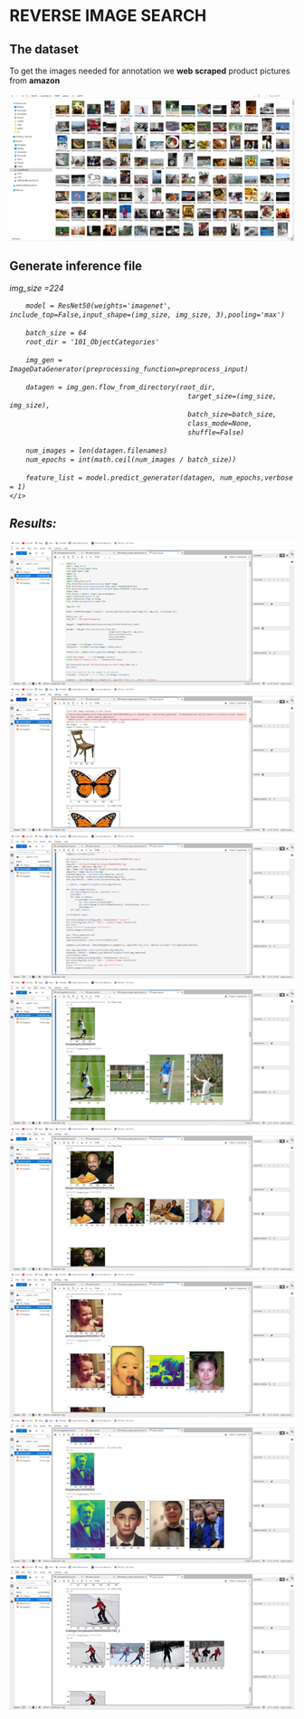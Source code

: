 <h1>REVERSE IMAGE SEARCH</h1>
<h2>The dataset</h2>
<p>To get the images needed for annotation we <b>web scraped</b> product pictures from <b>amazon</b></p>
<img src="https://github.com/vpNjit/Reverse_Visual_Search/blob/main/ris/ris1.png">

<h2>Generate inference file</h2>
<p>
	<i>
		img_size =224

		model = ResNet50(weights='imagenet', include_top=False,input_shape=(img_size, img_size, 3),pooling='max')

		batch_size = 64
		root_dir = '101_ObjectCategories'

		img_gen = ImageDataGenerator(preprocessing_function=preprocess_input)

		datagen = img_gen.flow_from_directory(root_dir,
												target_size=(img_size, img_size),
												batch_size=batch_size,
												class_mode=None,
												shuffle=False)

		num_images = len(datagen.filenames)
		num_epochs = int(math.ceil(num_images / batch_size))

		feature_list = model.predict_generator(datagen, num_epochs,verbose = 1)
	</i>
</p>

<h2>Results:</h2>
<p>
	<img src="https://github.com/vpNjit/Reverse_Visual_Search/blob/main/ris/ris2.png"><br>
	<img src="https://github.com/vpNjit/Reverse_Visual_Search/blob/main/ris/ris3.png"><br>
	<img src="https://github.com/vpNjit/Reverse_Visual_Search/blob/main/ris/ris4.png"><br>
	<img src="https://github.com/vpNjit/Reverse_Visual_Search/blob/main/ris/ris5.png"><br>
	<img src="https://github.com/vpNjit/Reverse_Visual_Search/blob/main/ris/ris6.png"><br>
	<img src="https://github.com/vpNjit/Reverse_Visual_Search/blob/main/ris/ris7.png"><br>
	<img src="https://github.com/vpNjit/Reverse_Visual_Search/blob/main/ris/ris8.png"><br>
	<img src="https://github.com/vpNjit/Reverse_Visual_Search/blob/main/ris/ris9.png"><br>
</p>

